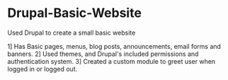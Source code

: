 # Drupal-Basic-Website
Used Drupal to create a small basic website

1] Has Basic pages, menus, blog posts, announcements, email forms and banners.
2] Used themes, and Drupal's included permissions and authentication system. 
3] Created a custom module to greet user when logged in or logged out.

